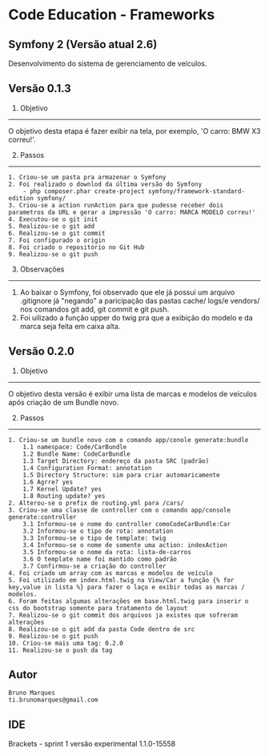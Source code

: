 Code Education - Frameworks
===========================

Symfony 2 (Versão atual 2.6)
----------------------------

Desenvolvimento do sistema de gerenciamento de veículos.


Versão 0.1.3
------------

1) Objetivo
-----------
O objetivo desta etapa é fazer exibir na tela, por exemplo, 'O carro: BMW X3 correu!'.


2) Passos
---------
    1. Criou-se um pasta pra armazenar o Symfony
    2. Foi realizado o downlod da última versão do Symfony
        - php composer.phar create-project symfony/framework-standard-edition symfony/
    3. Criou-se a action runAction para que pudesse receber dois parametros da URL e gerar a impressão 'O carro: MARCA MODELO correu!'
    4. Executou-se o git init
    5. Realizou-se o git add
    6. Realizou-se o git commit
    7. Foi configurado o origin
    8. Foi criado o repositório no Git Hub
    9. Realizou-se o git push


3) Observações
--------------
1. Ao baixar o Symfony, foi observado que ele já possui um arquivo .gitignore já "negando" a paricipação  das pastas cache/ logs/e vendors/ nos comandos git add, git commit e git push.
2. Foi uilizado a função upper do twig pra que a exibição do modelo e da marca seja feita em caixa alta.


Versão 0.2.0
------------

1) Objetivo
-----------

O objetivo desta versão é exibir uma lista de marcas e modelos de veículos após criação de um Bundle novo.


2) Passos
---------
    1. Criou-se um bundle novo com o comando app/conole generate:bundle
        1.1 namespace: Code/CarBundle
        1.2 Bundle Name: CodeCarBundle
        1.3 Target Directory: endereço da pasta SRC (padrão)
        1.4 Configuration Format: annotation
        1.5 Directory Structure: sim para criar automaricamente
        1.6 Agrre? yes
        1.7 Kernel Update? yes
        1.8 Routing update? yes
    2. Alterou-se o prefix de routing.yml para /cars/
    3. Criou-se uma classe de controller com o comando app/console generate:controller
        3.1 Informou-se o nome do controller comoCodeCarBundle:Car
        3.2 Informou-se o tipo de rota: annotation
        3.3 Informou-se o tipo de template: twig
        3.4 Informou-se o nome de somente uma action: indexAction
        3.5 Informou-se o nome da rota: lista-de-carros
        3.6 O template name foi mantido como padrão
        3.7 Confirmou-se a criação do controller
    4. Foi criado um array com as marcas e modelos de veículo
    5. Foi utilizado em index.html.twig na View/Car a função {% for key,value in lista %} para fazer o laço e exibir todas as marcas / modelos.
    6. Foram feitas algumas alterações em base.html.twig para inserir o css do bootstrap somente para tratamento de layout
    7. Realizou-se o git commit dos arquivos ja existes que sofreram alterações
    8. Realizou-se o git add da pasta Code dentro de src
    9. Realizou-se o git push
    10. Criou-se mais uma tag: 0.2.0
    11. Realizou-se o push da tag

Autor
-----
    Bruno Marques
    ti.brunomarques@gmail.com


IDE
---
Brackets - sprint 1 versão experimental 1.1.0-15558
